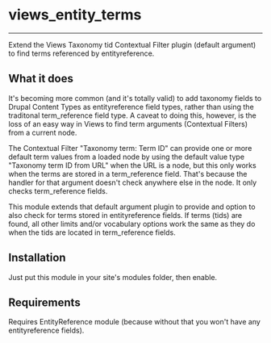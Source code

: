 # views_entity_terms
--------------------
Extend the Views Taxonomy tid Contextual Filter plugin (default argument) to find terms referenced by entityreference.

What it does
------------

It's becoming more common (and it's totally valid) to add taxonomy fields to Drupal Content Types as entityreference field types, rather than using the traditonal term_reference field type.  A caveat to doing this, however, is the loss of an easy way in Views to find term arguments (Contextual Filters) from a current node.

The Contextual Filter "Taxonomy term: Term ID" can provide one or more default term values from a loaded node by using the default value type "Taxonomy term ID from URL" when the URL is a node, but this only works when the terms are stored in a term_reference field.  That's because the handler for that argument doesn't check anywhere else in the node.  It only checks term_reference fields.

This module extends that default argument plugin to provide and option to also check for terms stored in entityreference fields.  If terms (tids) are found, all other limits and/or vocabulary options work the same as they do when the tids are located in term_reference fields.

Installation
------------
Just put this module in your site's modules folder, then enable.

Requirements
------------
Requires EntityReference module (because without that you won't have any entityreference fields).
